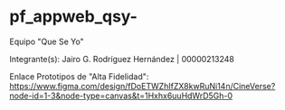# pf_appweb_qsy-

Equipo "Que Se Yo"

Integrante(s):
Jairo G. Rodríguez Hernández | 00000213248

Enlace Prototipos de "Alta Fidelidad":
https://www.figma.com/design/fDoETWZhIfZX8kwRuNi14n/CineVerse?node-id=1-3&node-type=canvas&t=1Hxhx6uuHdWrD5Gh-0

